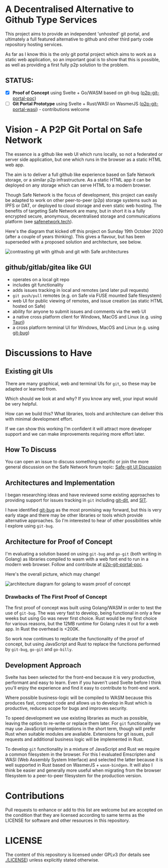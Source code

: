 # A Decentralised Alternative to Github Type Services 

This project aims to provide an independent 'unhosted' git portal, and ultimately a full featured alternative to github and other third party code repository hosting services.

As far as I know this is the only git portal project which aims to work as a static web application, so an important goal is to show that this is possible, as well as providing a first fully p2p solution to the problem.

## STATUS:
- [x] **Proof of Concept** using Svelte + Go/WASM based on git-bug ([p2p-git-portal-poc](https://github.com/happyborg/p2p-git-portal-poc))
- [ ] **Git Portal Prototype** using Svelte + Rust/WASI on WasmerJS ([p2p-git-portal-wasi](https://github.com/happybeing/p2p-git-portal-wasi)) - contributions welcome
# Vision - A P2P Git Portal on Safe Network
The essence is a github like web UI which runs locally, so not a federated or server side application, but one which runs in the browser as a static HTML web app.

The aim is to deliver a full github like experience based on Safe Network storage, or a similar p2p infrastructure. As a static HTML app it can be deployed on any storage which can serve HTML to a modern browser.

Though Safe Network is the focus of development, this project can easily be adapted to work on other peer-to-peer (p2p) storage systems such as IPFS or DAT, or deployed to cloud storage and even static web hosting.  The benefits of targeting Safe Network are many, but in short it is a fully encrypted secure, anonymous, decentralised storage and communications platform (see [safenetwork.tech](https://safenetwork.tech)).

Here's the diagram that kicked off this project on Sunday 19th October 2020 (after a couple of years thinking). This gives a flavour, but has been superseded with a proposed solution and architecture, see below. 

<img src="./diagrams/past-and-future.png" alt="contrasting git with github and git with Safe architectures">

## github/gitlab/gitea like GUI
* operates on a local git repo
* includes git functionality
* adds issues tracking in local and remotes (and later pull requests)
* `git push/pull` remotes (e.g. on Safe via FUSE mounted Safe filesystem)
* web UI for public viewing of remotes, and issue creation (as static HTML hosted on Safe)
* ability for anyone to submit issues and comments via the web UI
* a native cross platform client for Windows, MacOS and Linux (e.g. using [Tauri](https://tauri.studio))
* a cross platform terminal UI for Windows, MacOS and Linux (e.g. using [git-bug](https://github.com/MichaelMure/git-bug))
 
# Discussions to Have

## Existing git UIs
There are many graphical, web and terminal UIs for `git`, so these may be adapted or learned from. 

Which should we look at and why? If you know any well, your input would be very helpful.

How can we build this? What libraries, tools and architecture can deliver this with minimal development effort. 

If we can show this working I'm confident it will attract more developer support and we can make improvements requiring more effort later.

## How To Discuss

You can open an issue to discuss something specific or join the more general discussion on the Safe Network forum topic: [Safe-git UI Discussion](https://safenetforum.org/t/safe-git-ui-discussion/32793?u=happybeing)

## Architectures and Implementation
I began researching ideas and have reviewed some existing approaches to providing support for issues tracking in `git` including [git-dit](https://github.com/neithernut/git-dit), and [SIT](https://github.com/sit-fyi/sit).

I have identified [git-bug](https://github.com/MichaelMure/git-bug) as the most promising way forward, but this is very early stage and there may be other libraries or tools which provide alternative approaches. So I'm interested to hear of other possibilities while I explore using `git-bug`.

## Architecture for Proof of Concept
I'm evaluating a solution based on using `git-bug` and `go-git` (both writing in Golang) as libraries compiled to wasm with a web font end to run in a modern web browser. Follow and contribute at [p2p-git-portal-poc](https://github.com/happybeing/p2p-git-portal-poc).

Here's the overall picture, which may change!

<img src="./diagrams/git-portal-architecture-golang-wasm.png" alt="architecture diagram for golang to wasm proof of concept">

### Drawbacks of The First Proof of Concept
The first proof of concept was built using Golang/WASM in order to test the use of `git-bug`. The was very fast to develop, being functional in only a few weeks but using Go was never first choice. Rust would be my first choice for various reasons, but the 12MB runtime for Golang rules it out for a web app. In Rust the overhead is <200K.

So work now continues to replicate the functionality of the proof of concept, but using JavaScript and Rust to replace the functions performed by `git-bug`, `go-git` and `go-billy`. 
## Development Approach
Svelte has been selected for the front-end because it is very productive, performant and easy to learn. Even if you haven't used Svelte before I think you'll enjoy the experience and find it easy to contribute to front-end work.

Where possible business-logic will be compiled to WASM because this produces fast, compact code and allows us to develop in Rust which is productive, reduces scope for bugs and improves security.

To speed development we use existing libraries as much as possible, leaving the option to re-write or replace them later. For `git` functionality we may use JavaScript implementations in the short term, though will prefer Rust when suitable modules are available. Extensions for git issues, pull requests and additional business logic will be implemented in Rust.

To develop `git` functionality in a mixture of JavaScript and Rust we require a common filesystem in the browser. For this I evaluated Emscripten and WASI (Web Assembly System Interface) and selected the latter because it is well supported in Rust based on WasmerJS + `wasm-bindgen`. It will also I think be easier and generally more useful when migrating from the browser filesystem to a peer-to-peer filesystem for the production version.
# Contributions

Pull requests to enhance or add to this list are welcome but are accepted on the condition that they are licensed according to same terms as the LICENSE for software and other resources in this repository.

# LICENSE

The content of this repository is licensed under GPLv3 (for details see [./LICENSE](./LICENSE)) unless explicitly stated otherwise.
